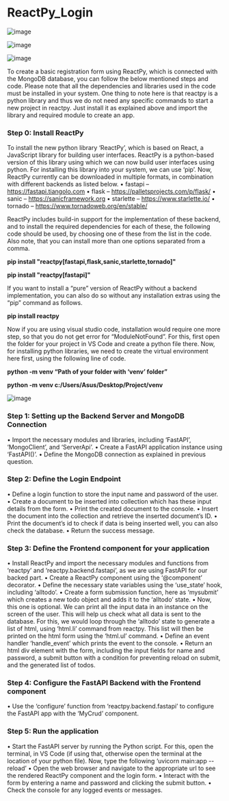 # ReactPy_Login

![image](https://github.com/Sha-98/ReactPy_Login/assets/89126969/1abe2acf-32f0-4a26-bb34-121131e88bad)

![image](https://github.com/Sha-98/ReactPy_Login/assets/89126969/74fbe25d-56fd-4c13-8dc2-c38a60b649b9)

![image](https://github.com/Sha-98/ReactPy_Login/assets/89126969/56fa89cb-f623-4684-844e-d78e74895ab1)


To create a basic registration form using ReactPy, which is connected with  the MongoDB database, you can follow the below mentioned steps and code. Please note that all the dependencies and libraries used in the code must be installed in your system. One thing to note here is that reactpy is a python library and thus we do not need any specific commands to start a new project in reactpy. Just install it as explained above and import the library and required module to create an app.

### Step 0: Install ReactPy
To install the new python library ‘ReactPy’, which is based on React, a JavaScript library for building user interfaces. ReactPy is a python-based version of this library using which we can now build user interfaces using python. For installing this library into your system, we can use ‘pip’. Now, ReactPy currently can be downloaded in multiple formats, in combination with different backends as listed below.
•	fastapi – https://fastapi.tiangolo.com 
•	flask –  https://palletsprojects.com/p/flask/ 
•	sanic – https://sanicframework.org 
•	starlette – https://www.starlette.io/ 
•	tornado – https://www.tornadoweb.org/en/stable/ 

ReactPy includes build-in support for the implementation of these backend, and to install the required dependencies for each of these, the following code should be used, by choosing one of these from the list in the code. Also note, that you can install more than one options separated from a comma.

**pip install "reactpy[fastapi,flask,sanic,starlette,tornado]"**

**pip install "reactpy[fastapi]"**

If  you want to install a “pure” version of ReactPy without a backend implementation, you can also do so without any installation extras using the “pip” command as follows.

**pip install reactpy**

Now if you are using visual studio code, installation would require one more step, so that you do not get error for “ModuleNotFound”. For this, first open the folder for your project in VS Code and create a python file there.
Now, for installing python libraries, we need to create the virtual environment here first, using the following line of code.

**python -m venv “Path of your folder with ‘venv’ folder”**

**python -m venv c:/Users/Asus/Desktop/Project/venv**

![image](https://github.com/Sha-98/ReactPy_Login/assets/89126969/b2edf2d1-2081-4e3e-aa04-588037e0b5b2)


### Step 1: Setting up the Backend Server and MongoDB Connection

•	Import the necessary modules and libraries, including ‘FastAPI’, ‘MongoClient’, and ‘ServerApi’.
•	Create a FastAPI application instance using ‘FastAPI()’.
•	Define the MongoDB connection as explained in previous question.

### Step 2: Define the Login Endpoint

•	Define a login function to store the input name and password of the user.
•	Create a document to be inserted into collection which has these input details from the form.
•	Print the created document to the console.
•	Insert the document into the collection and retrieve the inserted document’s ID.
•	Print the document’s id to check if data is being inserted well, you can also check the database.
•	Return the success message.

### Step 3: Define the Frontend component for your application

•	Install ReactPy and import the necessary modules and functions from ‘reactpy’ and ‘reactpy.backend.fastapi’, as we are using FastAPI for our backed part.
•	Create a ReactPy component using the ‘@component’ decorator.
•	Define the necessary state variables using the ‘use_state’ hook, including ‘alltodo’.
•	Create  a form submission function, here as ‘mysubmit’ which creates a new todo object and adds it to the ‘alltodo’ state.
•	Now, this one is optional. We can print all the input data in an instance on the screen of the user. This will help us check what all data is sent to the database. For this, we would loop through the ‘alltodo’ state to generate a list of html, using ‘html.li’ command from reactpy. This list will then be printed on the html form using the ‘html.ul’ command.
•	Define an event handler ‘handle_event’ which prints the event to the console.
•	Return an html div element with the form, including the input fields for name and password, a submit button with a condition for preventing reload on submit, and the generated list of todos.

### Step 4: Configure the FastAPI Backend with the Frontend component

•	Use the ‘configure’ function from ‘reactpy.backend.fastapi’ to configure the FastAPI app with the ‘MyCrud’ component.

### Step 5: Run the application

•	Start the FastAPI server by running the Python script. For this, open the terminal, in VS Code (if using that, otherwise open the terminal at the location of your python file). Now, type the following ‘uvicorn main:app --reload’
•	Open the web browser and navigate to the appropriate url to see the rendered ReactPy component and the login form.
•	Interact with the form by entering a name and password and clicking the submit button.
•	Check the console for any logged events or messages.

